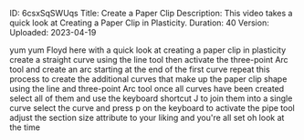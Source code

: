 ID: 6csxSqSWUqs
Title: Create a Paper Clip
Description: This video takes a quick look at Creating a Paper Clip in Plasticity.
Duration: 40
Version: 
Uploaded: 2023-04-19

yum yum
Floyd here with a quick look at creating
a paper clip in plasticity create a
straight curve using the line tool then
activate the three-point Arc tool and
create an arc starting at the end of the
first curve repeat this process to
create the additional curves that make
up the paper clip shape using the line
and three-point Arc tool once all curves
have been created
select all of them and use the keyboard
shortcut J to join them into a single
curve select the curve and press p on
the keyboard to activate the pipe tool
adjust the section size attribute to
your liking and you're all set oh look
at the time
